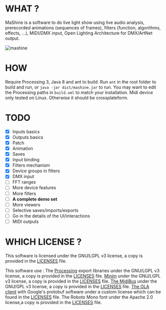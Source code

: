 # WHAT ?

MaShine is a software to do live light show  using live audio analysis, prerecorded animations (sequences of frames), filters (function, algorithms, effects, ...), MIDI/DMX input, Open Lighting Architecture for DMX/ArtNet output.

![mashine](https://cloud.githubusercontent.com/assets/321345/14266488/eed3cbbc-fac8-11e5-8db3-842b1792f12e.png)


# HOW

Require Processing 3, Java 8 and ant to build. Run `ant` in the root folder to build and run, or `java -jar dist/mashine.jar` to run. You may want to edit the Processing paths in `build.xml` to match your installation.
Midi device only tested on Linux. Otherwise it should be crossplateform.

# TODO

- [x] Inputs basics
- [x] Outputs basics
- [x] Patch
- [x] Animation
- [x] Saves
- [x] Input binding
- [x] Filters mechanism
- [x] Device groups in filters
- [x] DMX input
- [ ] FFT ranges
- [ ] More device features
- [ ] More filters
- [ ] __A complete demo set__
- [ ] More viewers
- [ ] Selective saves/imports/exports
- [ ] Go in the details of the UI/interactions
- [ ] MIDI outputs

# WHICH LICENSE ?

This software is licensed under the GNU/LGPL v3 license, a copy is provided in the [LICENSES][licenses] file.

This software use :
The [Processing](https://processing.org) export libraries under the GNU/LGPL v3 license, a copy is provided in the [LICENSES][licenses] file.
[Minim](http://code.compartmental.net/tools/minim/) under the GNU/LGPL v3 license, a copy is provided in the [LICENSES][licenses] file.
[The MidiBus](http://www.smallbutdigital.com/themidibus.php) under the GNU/GPL v3 license, a copy is provided in the [LICENSES][licenses] file.
[The OLA client](https://www.openlighting.org/ola/) with Google's protobuf software under a custom license which can be found in the [LICENSES][licenses] file.
The Roboto Mono font under the Apache 2.0 license,a copy is provided in the [LICENSES][licenses] file.

[licenses]: https://github.com/procsynth/MaShine/blob/master/LICENSES "Licenses file"
